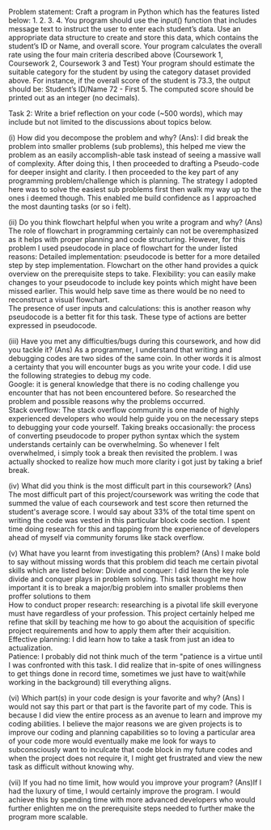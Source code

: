 Problem statement:
Craft a program in Python which has the features listed below: 1. 2. 3. 4. You program should use the input() function that includes message text to instruct the user to enter each student’s data. Use an appropriate data structure to create and store this data, which contains the student’s ID or Name, and overall score. Your program calculates the overall rate using the four main criteria described above (Coursework 1, Coursework 2, Coursework 3 and Test) Your program should estimate the suitable category for the student by using the category dataset provided above. For instance, if the overall score of the student is 73.3, the output should be: Student’s ID/Name 72 - First 5. The computed score should be printed out as an integer (no decimals).

Task 2: Write a brief reflection on your code (~500 words), which may include but not limited to the discussions about topics below.

(i) How did you decompose the problem and why?
(Ans): I did break the problem into smaller problems (sub problems), this helped me view the problem as an easily accomplish-able task instead of seeing a massive wall of complexity. After doing this, I then proceeded to drafting a Pseudo-code for deeper insight and clarity. I then proceeded to the key part of any programming problem/challenge which is planning. The strategy I adopted here was to solve the easiest sub problems first then walk my way up to the ones i deemed though. This enabled me build confidence as I approached the most daunting tasks (or so i felt).

(ii) Do you think flowchart helpful when you write a program and why?
(Ans) The role of flowchart in programming certainly can not be overemphasized as it helps with proper planning and code structuring. However, for this problem I used pseudocode in place of flowchart for the under listed reasons:
 Detailed implementation: pseudocode is better for a more detailed step by step implementation. Flowchart on the other hand provides a quick overview on the prerequisite steps to take. 
 Flexibility: you can easily make changes to your pseudocode to include key points which might have been missed earlier. This would help save time as there would be no need to reconstruct a visual flowchart.  
The presence of user inputs and calculations: this is another reason why pseudocode is a better fit for this task. These type of actions are better expressed in pseudocode.

(iii) Have you met any difficulties/bugs during this coursework, and how did you tackle it?
(Ans) As a programmer, I understand that writing and debugging codes are two sides of the same coin. In other words it is almost a certainty that you will encounter bugs as you write your code. I did use the following strategies to debug my code.  
Google: it is general knowledge that there is no coding challenge you encounter that has not been encountered before. So researched the problem and possible reasons why the problems occurred.  
Stack overflow: The stack overflow community is one made of highly experienced developers who would help guide you on the necessary steps to debugging your code yourself. 
Taking breaks occasionally: the process of converting pseudocode to proper python syntax which the system understands certainly can be overwhelming. So whenever I felt overwhelmed, i simply took a break then revisited the problem. I was actually shocked to realize how much more clarity i got just by taking a brief break.

(iv) What did you think is the most difficult part in this coursework?
(Ans) The most difficult part of this project/coursework was writing the code that summed the value of each coursework and test score then returned the student's average score. I would say about 33% of the total time spent on writing the code was vested in this particular block code section. I spent time doing research for this and tapping from the experience of developers ahead of myself via community forums like stack overflow.

(v) What have you learnt from investigating this problem?
(Ans) I make bold to say without missing words that this problem did teach me certain pivotal skills which are listed below: 
Divide and conquer: I did learn the key role divide and conquer plays in problem solving. This task thought me how important it is to break a major/big problem into smaller problems then proffer solutions to them  
How to conduct proper research: researching is a pivotal life skill everyone must have regardless of your profession. This project certainly helped me refine that skill by teaching me how to go about the acquisition of specific project requirements and how to apply them after their acquisition.  
Effective planning: I did learn how to take a task from just an idea to actualization.  
Patience: I probably did not think much of the term "patience is a virtue until I was confronted with this task. I did realize that in-spite of ones willingness to get things done in record time, sometimes we just have to wait(while working in the background) till everything aligns.

(vi) Which part(s) in your code design is your favorite and why?
(Ans) I would not say this part or that part is the favorite part of my code. This is because I did view the entire process as an avenue to learn and improve my coding abilities. I believe the major reasons we are given projects is to improve our coding and planning capabilities so to loving a particular area of your code more would eventually make me look for ways to subconsciously want to inculcate that code block in my future codes and when the project does not require it, I might get frustrated and view the new task as  difficult without knowing why.

(vii) If you had no time limit, how would you improve your program?
(Ans)If I had the luxury of time, I would certainly improve the program. I would achieve this by spending time with more advanced developers who would further enlighten me on the prerequisite steps needed to further make the program more scalable.
